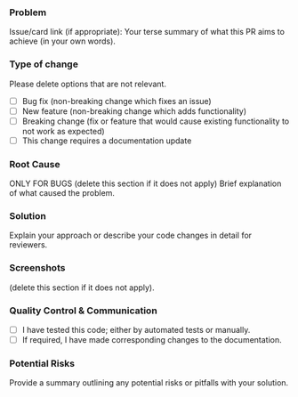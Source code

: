### Problem
Issue/card link (if appropriate): 
Your terse summary of what this PR aims to achieve (in your own words).

### Type of change
Please delete options that are not relevant.
- [ ] Bug fix (non-breaking change which fixes an issue)
- [ ] New feature (non-breaking change which adds functionality)
- [ ] Breaking change (fix or feature that would cause existing functionality to not work as expected)
- [ ] This change requires a documentation update

### Root Cause
ONLY FOR BUGS (delete this section if it does not apply)
Brief explanation of what caused the problem.

### Solution
Explain your approach or describe your code changes in detail for reviewers.

### Screenshots
(delete this section if it does not apply).

### Quality Control & Communication
- [ ] I have tested this code; either by automated tests or manually.
- [ ] If required, I have made corresponding changes to the documentation.

### Potential Risks
Provide a summary outlining any potential risks or pitfalls with your solution.